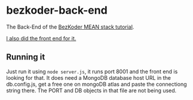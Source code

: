 # bezkoder-back-end
The Back-End of the [BezKoder MEAN stack tutorial](https://bezkoder.com/node-js-mongodb-auth-jwt/).

[I also did the front end for it.](https://github.com/madmenyo/bezkoder-front-end)

## Running it

Just run it using `node server.js`, it runs port 8001 and the front end is looking for that. It does need a MongoDB database host URL in the db.config.js, get a free one on mongoDB atlas and paste the connectiong string there. The PORT and DB objects in that file are not being used.
